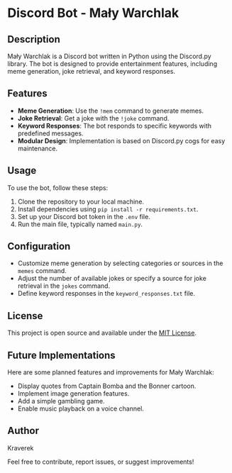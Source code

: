 # Discord Bot - Mały Warchlak

## Description

Mały Warchlak is a Discord bot written in Python using the Discord.py library. The bot is designed to provide entertainment features, including meme generation, joke retrieval, and keyword responses.

## Features

- **Meme Generation**: Use the `!mem` command to generate memes.
- **Joke Retrieval**: Get a joke with the `!joke` command.
- **Keyword Responses**: The bot responds to specific keywords with predefined messages.
- **Modular Design**: Implementation is based on Discord.py cogs for easy maintenance.

## Usage

To use the bot, follow these steps:

1. Clone the repository to your local machine.
2. Install dependencies using `pip install -r requirements.txt`.
3. Set up your Discord bot token in the `.env` file.
4. Run the main file, typically named `main.py`.

## Configuration

- Customize meme generation by selecting categories or sources in the `memes` command.
- Adjust the number of available jokes or specify a source for joke retrieval in the `jokes` command.
- Define keyword responses in the `keyword_responses.txt` file.

## License

This project is open source and available under the [MIT License](LICENSE).

## Future Implementations

Here are some planned features and improvements for Mały Warchlak:

- Display quotes from Captain Bomba and the Bonner cartoon.
- Implement image generation features.
- Add a simple gambling game.
- Enable music playback on a voice channel.

## Author

Kraverek

Feel free to contribute, report issues, or suggest improvements!

